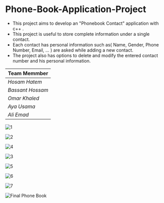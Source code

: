 # Phone-Book-Application-Project
- This project aims to develop an "Phonebook Contact" application with c++ .
- This project is useful to store complete information under a single contact.
- Each contact has personal information such as( Name, Gender, Phone Number, Email, ... ) are asked while adding a new contact.
- The project also has options to delete and modify the entered contact number and his personal information.

|         Team Memmber         | 
| ---------------------------- | 
|        *Hosam Hatem*         | 
|      *Bassant Hossam*        | 
|        *Omar Khaled*         | 
|         *Aya Usama*          | 
|         *Ali Emad*           | 



![1](https://user-images.githubusercontent.com/88390970/129300720-80fecb59-49ad-43a2-863c-5f51f6679138.jpg)

![2](https://user-images.githubusercontent.com/88390970/129300729-2dec4233-4f4a-4606-8935-aba2cd76b197.jpg)

![4](https://user-images.githubusercontent.com/88390970/129300746-40496c55-16aa-43de-b8a9-9ed16aae0408.jpg)

![3](https://user-images.githubusercontent.com/88390970/129300735-5e45dfca-0600-4577-8a41-e80535fea943.jpg)

![5](https://user-images.githubusercontent.com/88390970/129300750-a6af90d7-f8c2-47ad-bec4-07ec804786af.jpg)

![6](https://user-images.githubusercontent.com/88390970/129300753-27545305-1448-4021-9814-563a7e720678.jpg)

![7](https://user-images.githubusercontent.com/88390970/129300757-df1949bb-01ab-4d60-9851-d09d36ae79c5.jpg)

![Final Phone Book](https://user-images.githubusercontent.com/88390970/129300938-d628bc9f-41d8-47c2-89c9-df540308de6d.jpg)

